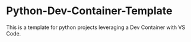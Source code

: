 # Python-Dev-Container-Template
This is a template for python projects leveraging a Dev Container with VS Code.
